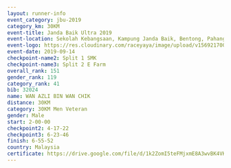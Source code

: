 ```yaml
---
layout: runner-info 
event_category: jbu-2019 
category_km: 30KM 
event-title: Janda Baik Ultra 2019 
event-location: Sekolah Kebangsaan, Kampung Janda Baik, Bentong, Pahang, Malaysia 
event-logo: https://res.cloudinary.com/raceyaya/image/upload/v1569217009/logo/janda-baik_vch1pc.jpg 
event-date: 2019-09-14 
checkpoint-name2: Split 1 SMK 
checkpoint-name3: Split 2 E Farm 
overall_rank: 151
gender_rank: 119
category_rank: 41
bib: 32024
name: WAN AZLI BIN WAN CHIK
distance: 30KM
category: 30KM Men Veteran
gender: Male
start: 2-00-00
checkpoint2: 4-17-22
checkpoint3: 6-23-46
finish: 6-55-52
country: Malaysia
certificate: https://drive.google.com/file/d/1k2ZomI5teFMjxmE8A3wvBK4VKDyGeGEq/view?usp=sharing
---
```

